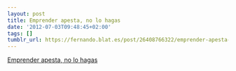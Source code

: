 ```yaml
---
layout: post
title: Emprender apesta, no lo hagas
date: '2012-07-03T09:48:45+02:00'
tags: []
tumblr_url: https://fernando.blat.es/post/26408766322/emprender-apesta-no-lo-hagas
---
```

[Emprender apesta, no lo hagas](http://jlucles.tumblr.com/post/26337335940/emprender-apesta-no-lo-hagas)  

